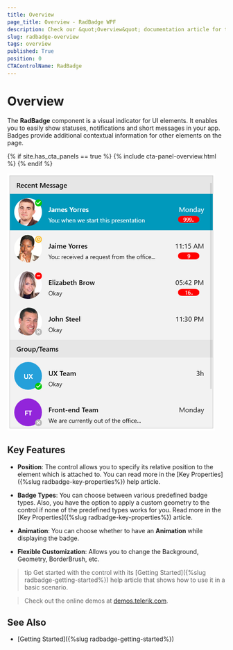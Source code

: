 ```yaml
---
title: Overview
page_title: Overview - RadBadge WPF
description: Check our &quot;Overview&quot; documentation article for the RadBadge WPF control.
slug: radbadge-overview
tags: overview
published: True
position: 0
CTAControlName: RadBadge
---
```


# Overview

The __RadBadge__ component is a visual indicator for UI elements. It enables you to easily show statuses, notifications and short messages in your app. Badges provide additional contextual information for other elements on the page.

{% if site.has_cta_panels == true %}
{% include cta-panel-overview.html %}
{% endif %}

![WPF RadBadge Overview](images/radbadge-overview-1.png)

## Key Features

* __Position__: The control allows you to specify its relative position to the element which is attached to. You can read more in the [Key Properties]({%slug radbadge-key-properties%}) help article.

* __Badge Types__: You can choose between various predefined badge types. Also, you have the option to apply a custom geometry to the control if none of the predefined types works for you. Read more in the [Key Properties]({%slug radbadge-key-properties%}) article.

* __Animation__: You can choose whether to have an __Animation__ while displaying the badge.

* __Flexible Customization__: Allows you to change the Background, Geometry, BorderBrush, etc.

>tip Get started with the control with its [Getting Started]({%slug radbadge-getting-started%}) help article that shows how to use it in a basic scenario.

> Check out the online demos at [demos.telerik.com](https://demos.telerik.com/wpf/).

## See Also
* [Getting Started]({%slug radbadge-getting-started%})
